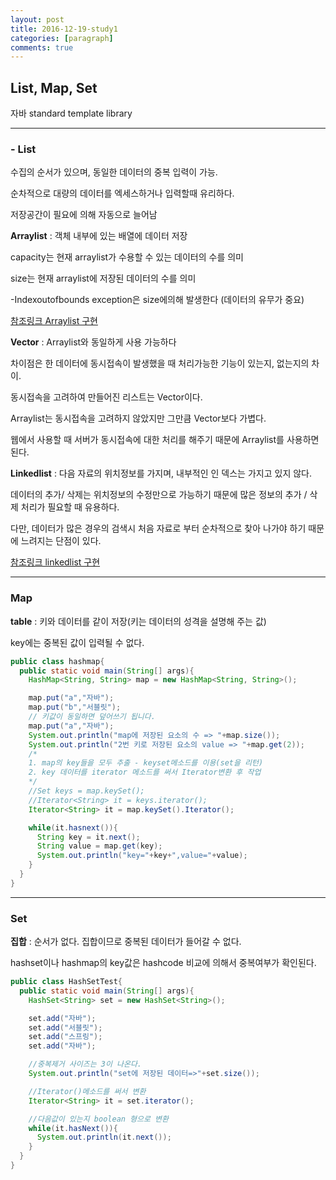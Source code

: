 ```yaml
---
layout: post
title: 2016-12-19-study1
categories: [paragraph]
comments: true
---
```



##  List, Map, Set

자바 standard template library

---

### - List

수집의 순서가 있으며, 동일한 데이터의 중복 입력이 가능.

순차적으로 대량의 데이터를 엑세스하거나 입력할때 유리하다.

저장공간이 필요에 의해 자동으로 늘어남

__Arraylist__ : 객체 내부에 있는 배열에 데이터 저장

capacity는 현재 arraylist가 수용할 수 있는 데이터의 수를 의미

size는 현재 arraylist에 저장된 데이터의 수를 의미

-Indexoutofbounds exception은 size에의해 발생한다
(데이터의 유무가 중요)

[참조링크 Arraylist 구현](https://opentutorials.org/module/1335/8715)

__Vector__ : Arraylist와 동일하게 사용 가능하다

차이점은 한 데이터에 동시접속이 발생했을 때 처리가능한 기능이 있는지, 없는지의 차이.

동시접속을 고려하여 만들어진 리스트는 Vector이다.

Arraylist는 동시접속을 고려하지 않았지만 그만큼 Vector보다 가볍다.

웹에서 사용할 때 서버가 동시접속에 대한 처리를 해주기 때문에 Arraylist를 사용하면 된다.

__Linkedlist__ : 다음 자료의 위치정보를 가지며, 내부적인 인
덱스는 가지고 있지 않다.

데이터의 추가/ 삭제는 위치정보의 수정만으로 가능하기 때문에 많은 정보의 추가 / 삭제 처리가 필요할 때 유용하다.

다만, 데이터가 많은 경우의 검색시 처음 자료로 부터 순차적으로 찾아 나가야 하기 때문에 느려지는 단점이 있다.

[참조링크 linkedlist 구현](https://opentutorials.org/module/1335/8857)

---

### Map

__table__ : 키와 데이터를 같이 저장(키는 데이터의 성격을 설명해 주는 값)

key에는 중복된 값이 입력될 수 없다.

```java
public class hashmap{
  public static void main(String[] args){
    HashMap<String, String> map = new HashMap<String, String>();

    map.put("a","자바");
    map.put("b","서블릿");
    // 키값이 동일하면 덮어쓰기 됩니다.
    map.put("a","자바");
    System.out.println("map에 저장된 요소의 수 => "+map.size());
    System.out.println("2번 키로 저장된 요소의 value => "+map.get(2));
    /*
    1. map의 key들을 모두 추출 - keyset메소드를 이용(set을 리턴)
    2. key 데이터를 iterator 메소드를 써서 Iterator변환 후 작업
    */
    //Set keys = map.keySet();
    //Iterator<String> it = keys.iterator();
    Iterator<String> it = map.keySet().Iterator();

    while(it.hasnext()){
      String key = it.next();
      String value = map.get(key);
      System.out.println("key="+key+",value="+value);
    }
  }
}
```

---

### Set

__집합__ : 순서가 없다. 집합이므로 중복된 데이터가 들어갈 수 없다.

hashset이나 hashmap의 key값은 hashcode 비교에 의해서 중복여부가 확인된다.

```java
public class HashSetTest{
  public static void main(String[] args){
    HashSet<String> set = new HashSet<String>();

    set.add("자바");
    set.add("서블릿");
    set.add("스프링");
    set.add("자바");

    //중복제거 사이즈는 3이 나온다.
    System.out.println("set에 저장된 데이터=>"+set.size());

    //Iterator()메소드를 써서 변환
    Iterator<String> it = set.iterator();

    //다음값이 있는지 boolean 형으로 변환
    while(it.hasNext()){
      System.out.println(it.next());
    }
  }
}
```
